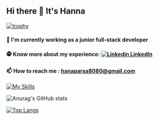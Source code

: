   ## Hi there 👋 It's Hanna
 
[![trophy](https://github-profile-trophy.vercel.app/?username=HannaParsa&theme=onedark)](https://github.com/ryo-ma/github-profile-trophy)

  #### 🌱 I'm currently working as a junior full-stack developer
  #### 🕵️ Know more about my experience: [![Linkedin]([https://i.stack.imgur.com/gVE0j.png) LinkedIn](https://www.linkedin.com/in/hanna-parsa-202a9924a](https://www.linkedin.com/in/hanna-parsa-75011b2a9/))
  #### 📫 How to reach me : hanaparsa8080@gmail.com   

[![My Skills](https://skillicons.dev/icons?i=dotnet,js,jquery,cs,angular,html,css,docker,py,java,react,go,cpp,c,visualstudio,vscode,idea,bootstrap,mysql,git,postman)](https://skillicons.dev)

![Anurag's GitHub stats](https://github-readme-stats.vercel.app/api?username=HannaParsa&show_icons=true&theme=highcontrast)


[![Top Langs](https://github-readme-stats.vercel.app/api/top-langs/?username=HannaParsa&hide_progress=true&theme=highcontrast)](https://github.com/anuraghazra/github-readme-stats)

<!--
**HannaParsa/HannaParsa** is a ✨ _special_ ✨ repository because its `README.md` (this file) appears on your GitHub profile.

*** It's Hanna Parsa and I'm currently learning***


